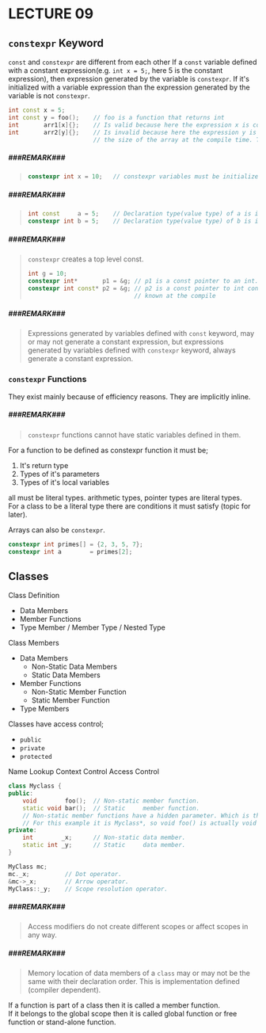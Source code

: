 # LECTURE 09
## `constexpr` Keyword
`const` and `constexpr` are different from each other
If a `const` variable defined with a constant expression(e.g. `int x = 5;`,
here 5 is the constant expression), then expression generated by the variable is `constexpr`.
If it's initialized with a variable expression than the expression generated by the variable is not `constexpr`.
```cpp
int const x = 5;
int const y = foo();    // foo is a function that returns int
int       arr1[x]{};    // Is valid because here the expression x is constexpr.
int       arr2[y]{};    // Is invalid because here the expression y is not constexpr and compiler has to know
                        // the size of the array at the compile time. This is about variable length array.
```

##### ###REMARK###
> ```cpp
> constexpr int x = 10;   // constexpr variables must be initialized with constant expressions.
> ```

##### ###REMARK###
> ```cpp
> int const     a = 5;    // Declaration type(value type) of a is int const.
> constexpr int b = 5;    // Declaration type(value type) of b is int const.
> ```

##### ###REMARK###
> `constexpr` creates a top level const.
> ```cpp
> int g = 10;
> constexpr int*       p1 = &g; // p1 is a const pointer to an int.
> constexpr int const* p2 = &g; // p2 is a const pointer to int const. This can be done if the rhs of "=" is
>                               // known at the compile
> ```

##### ###REMARK###
> Expressions generated by variables defined with `const` keyword, may or may not generate a constant expression,
> but expressions generated by variables defined with `constexpr` keyword, always generate a constant expression.

### `constexpr` Functions
They exist mainly because of efficiency reasons. They are implicitly inline.

##### ###REMARK###
> `constexpr` functions cannot have static variables defined in them.

For a function to be defined as constexpr function it must be;
1. It's return type
2. Types of it's parameters
3. Types of it's local variables

all must be literal types. arithmetic types, pointer types are literal types.    
For a class to be a literal type there are conditions it must satisfy (topic for later).

Arrays can also be `constexpr`.
```cpp
constexpr int primes[] = {2, 3, 5, 7};
constexpr int a        = primes[2];
```

## Classes
Class Definition
- Data Members
- Member Functions
- Type Member / Member Type / Nested Type

Class Members
- Data Members
    - Non-Static Data Members
    - Static Data Members
- Member Functions
    - Non-Static Member Function
    - Static Member Function    
- Type Members

Classes have access control;
- `public`
- `private`
- `protected`

Name Lookup
Context Control
Access Control
```cpp
class Myclass {
public:
    void        foo();  // Non-static member function.
    static void bar();  // Static     member function.
    // Non-static member functions have a hidden parameter. Which is the pointer of the instance that calls it.
    // For this example it is Myclass*, so void foo() is actually void foo(Myclass*).
private:
    int        _x;      // Non-static data member.
    static int _y;      // Static     data member.
}

MyClass mc;
mc._x;          // Dot operator.
&mc->_x;        // Arrow operator.
MyClass::_y;    // Scope resolution operator.
```
##### ###REMARK###
> Access modifiers do not create different scopes or affect scopes in any way.

##### ###REMARK###
> Memory location of data members of a `class` may or may not be the same with their declaration order. This is
> implementation defined (compiler dependent).

If a function is part of a class then it is called a member function.<br>
If it belongs to the global scope then it is called global function or free function or stand-alone function.
